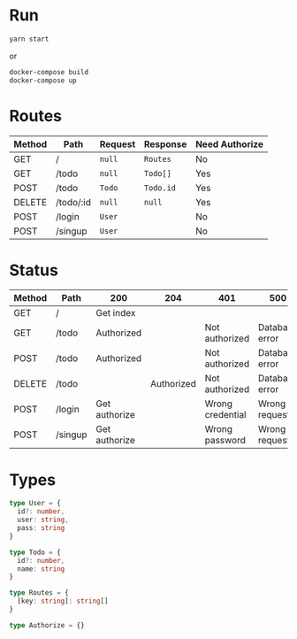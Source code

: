 # Run

```bash
yarn start
```

or

```bash
docker-compose build
docker-compose up
```

# Routes

| Method | Path | Request | Response | Need Authorize |
| --- | --- | --- | --- | --- |
| GET | / | `null` | `Routes` | No |
| GET | /todo | `null` | `Todo[]` | Yes |
| POST | /todo | `Todo` | `Todo.id` | Yes |
| DELETE | /todo/:id | `null` | `null` | Yes |
| POST | /login | `User` | | No |
| POST | /singup | `User` | | No |

# Status

| Method | Path | 200 | 204 | 401 | 500 |
| --- | --- | --- | --- | --- | --- |
| GET | / | Get index | | | |
| GET | /todo | Authorized | | Not authorized | Database error |
| POST | /todo | Authorized | | Not authorized | Database error |
| DELETE | /todo | | Authorized | Not authorized | Database error |
| POST | /login | Get authorize | | Wrong credential | Wrong request |
| POST | /singup | Get authorize | | Wrong password | Wrong request |

# Types

```typescript
type User = {
  id?: number,
  user: string,
  pass: string
}

type Todo = {
  id?: number,
  name: string
}

type Routes = {
  [key: string]: string[]
}

type Authorize = {}
```